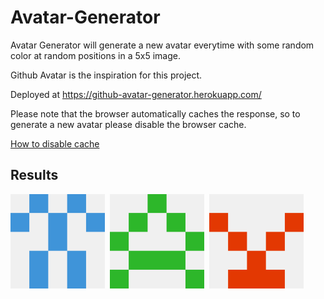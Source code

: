 # Avatar-Generator
Avatar Generator will generate a new avatar everytime with some random color at random positions in a 5x5 image.

Github Avatar is the inspiration for this project.

Deployed at https://github-avatar-generator.herokuapp.com/

Please note that the browser automatically caches the response, so to generate a new avatar please disable the browser cache.

[How to disable cache](https://stackoverflow.com/a/8392547/5463601)


## Results

<img src="Images/test24.png" height="30%" width="30%">&nbsp; 
<img src="Images/test492.png" height="30%" width="30%">&nbsp; 
<img src="Images/test499.png" height="30%" width="30%">&nbsp; 